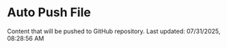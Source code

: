 # Auto Push File

Content that will be pushed to GitHub repository.
Last updated: 07/31/2025, 08:28:56 AM
